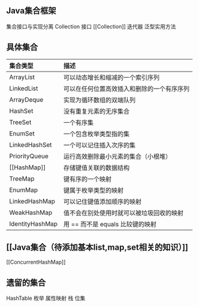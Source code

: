 ## Java集合框架
集合接口与实现分离
Collection 接口 [[Collection]]
迭代器
泛型实用方法
## 具体集合
|集合类型|描述|
|:----|:-----|
ArrayList|可以动态增长和缩减的一个索引序列|
|LinkedList|可以在任何位置高效插入和删除的一个有序序列|
|ArrayDeque|实现为循环数组的双端队列|
|HashSet|没有重复元素的无序集合|
|TreeSet|一个有序集|
|EnumSet|一个包含枚举类型指的集|
|LinkedHashSet|一个可以记住插入次序的集|
|PriorityQueue|运行高效删除最小元素的集合（小根堆）|
|[[HashMap]]|存储键值关联的数据结构|
|TreeMap|键有序的一个映射|
|EnumMap|键属于枚举类型的映射|
|LinkedHashMap|可以记住键值添加顺序的映射|
|WeakHashMap|值不会在别处使用时就可以被垃圾回收的映射|
IdentityHashMap|用 == 而不是 equals 比较键的映射|

## [[Java集合（待添加基本list,map,set相关的知识）]]
[[ConcurrentHashMap]]

## 遗留的集合
HashTable
枚举
属性映射
栈
位集